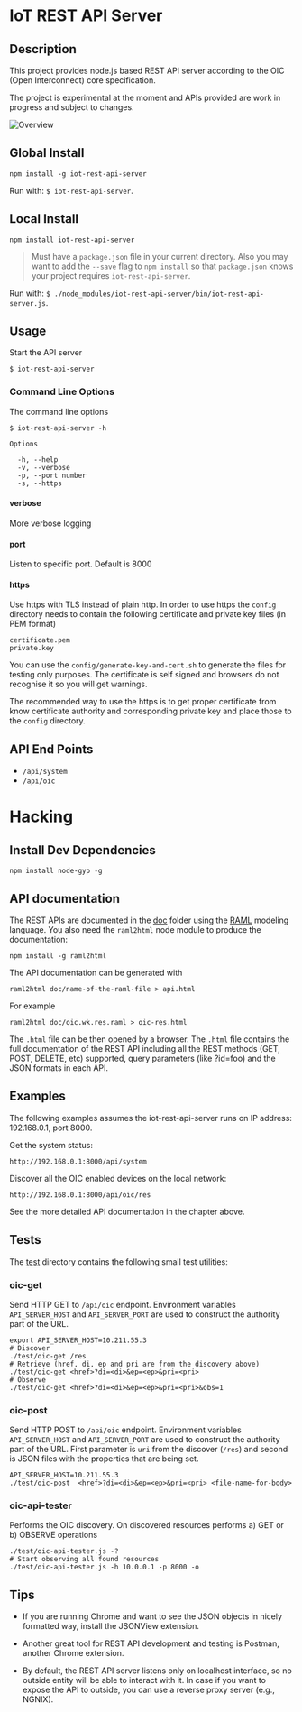 # IoT REST API Server

## Description
This project provides node.js based REST API server according to the  OIC (Open
Interconnect) core specification.

The project is experimental at the moment and APIs provided are work in
progress and subject to changes.

![Overview](img/iot-rest-api-server.png)

## Global Install

```
npm install -g iot-rest-api-server
```

Run with: `$ iot-rest-api-server`.

## Local Install

```
npm install iot-rest-api-server
```

> Must have a `package.json` file in your current directory. Also you may want
> to add the `--save` flag to `npm install` so that `package.json` knows your
> project requires `iot-rest-api-server`.

Run with: `$ ./node_modules/iot-rest-api-server/bin/iot-rest-api-server.js`.

## Usage

Start the API server

`$ iot-rest-api-server`

### Command Line Options

The command line options

```
$ iot-rest-api-server -h

Options

  -h, --help
  -v, --verbose
  -p, --port number
  -s, --https
```

#### verbose
More verbose logging

#### port
Listen to specific port. Default is 8000

#### https
Use https with TLS instead of plain http. In order to use https the `config`
directory needs to contain the following certificate and private key files (in
PEM format)

```
certificate.pem
private.key
```

You can use the `config/generate-key-and-cert.sh` to generate the files for
testing only purposes. The certificate is self signed and browsers do not
recognise it so you will get warnings.

The recommended way to use the https is to get proper certificate from know
certificate authority and corresponding private key and place those to the
`config` directory.

## API End Points

- `/api/system`
- `/api/oic`

# Hacking

## Install Dev Dependencies

```
npm install node-gyp -g
```

## API documentation

The REST APIs are documented in the [doc](./doc/) folder using the
[RAML](http://raml.org/) modeling language. You also need the `raml2html` node
module to produce the documentation:

```
npm install -g raml2html
```

The API documentation can be generated with

```
raml2html doc/name-of-the-raml-file > api.html
```

For example

```
raml2html doc/oic.wk.res.raml > oic-res.html
```

The `.html` file can be then opened by a browser. The `.html` file contains the
full documentation of the REST API including all the REST methods (GET, POST,
DELETE, etc) supported, query parameters (like ?id=foo) and the JSON formats in
each API.

## Examples

The following examples assumes the iot-rest-api-server runs on IP address:
192.168.0.1, port 8000.

Get the system status:

```
http://192.168.0.1:8000/api/system
```

Discover all the OIC enabled devices on the local network:

```
http://192.168.0.1:8000/api/oic/res
```

See the more detailed API documentation in the chapter above.

## Tests

The [test](./test/) directory contains the following small test utilities:

### oic-get

Send HTTP GET to `/api/oic` endpoint. Environment variables `API_SERVER_HOST`
and `API_SERVER_PORT` are used to construct the authority part of the URL.

```
export API_SERVER_HOST=10.211.55.3
# Discover
./test/oic-get /res
# Retrieve (href, di, ep and pri are from the discovery above)
./test/oic-get <href>?di=<di>&ep=<ep>&pri=<pri>
# Observe
./test/oic-get <href>?di=<di>&ep=<ep>&pri=<pri>&obs=1
```

### oic-post

Send HTTP POST to `/api/oic` endpoint. Environment variables `API_SERVER_HOST`
and `API_SERVER_PORT` are used to construct the authority part of the URL.
First parameter is `uri` from the discover (`/res`) and second is JSON files
with the properties that are being set.

```
API_SERVER_HOST=10.211.55.3
./test/oic-post  <href>?di=<di>&ep=<ep>&pri=<pri> <file-name-for-body>
```

### oic-api-tester

Performs the OIC discovery. On discovered resources performs a) GET or b)
OBSERVE operations

```
./test/oic-api-tester.js -?
# Start observing all found resources
./test/oic-api-tester.js -h 10.0.0.1 -p 8000 -o
```

## Tips

- If you are running Chrome and want to see the JSON objects in nicely formatted
way, install the JSONView extension.

- Another great tool for REST API development and testing is Postman, another
Chrome extension.

- By default, the REST API server listens only on localhost interface, so no outside
entity will be able to interact with it. In case if you want to expose the API to
outside, you can use a reverse proxy server (e.g., NGNIX).
